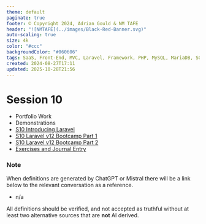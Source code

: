 ```yaml
---
theme: default
paginate: true
footer: © Copyright 2024, Adrian Gould & NM TAFE
header: "![NMTAFE](../images/Black-Red-Banner.svg)"
auto-scaling: true
size: 4k
color: "#ccc"
backgroundColor: "#060606"
tags: SaaS, Front-End, MVC, Laravel, Framework, PHP, MySQL, MariaDB, SQLite, Testing, Unit Testing, Feature Testing, PEST
created: 2024-08-27T17:11
updated: 2025-10-28T21:56
---
```

# Session 10

- Portfolio Work
- Demonstrations
- [S10 Introducing Laravel](../session-10/laravel-v11/S10-Introducing-Laravel-v11.md)
- [S10 Laravel v12 Bootcamp Part 1](../session-11/S11-Laravel-v12-BootCamp-Part-01.md)
- [S10 Laravel v12 Bootcamp Part 2](../session-11/S11-Laravel-v12-BootCamp-Part-02.md)
- [Exercises and Journal Entry](./session-10/Session-10-Exercises-and-Journal-Entry.md)


### Note

When definitions are generated by ChatGPT or Mistral there will be a link below to the relevant conversation as a reference.

- n/a

All definitions should be verified, and not accepted as truthful without at least two alternative sources that are **not** AI derived.
